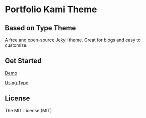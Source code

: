 # Portfolio Kami Theme
## Based on Type Theme

A free and open-source [Jekyll](http://jekyllrb.com) theme. Great for blogs and easy to customize.

## Get Started

[Demo](http://madebymunsters.github.io/Lannister/)

[Using Type](https://rohanchandra.github.io/project/type/)

## License
The MIT License (MIT)
